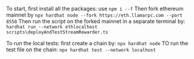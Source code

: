 To start, first install all the packages: use `npm i --f`
Then fork ethereum mainnet by `npx hardhat node --fork https://eth.llamarpc.com --port 8550`
Then run the script on the forked mainnet in a separate terminal by: `hardhat run --network ethlocalhost scripts\deployAndTestStreamRewarder.ts`

To run the local tests: first create a chain by: `npx hardhat node` 
TO run the test file on the chain: `npx hardhat test --network localhost`

